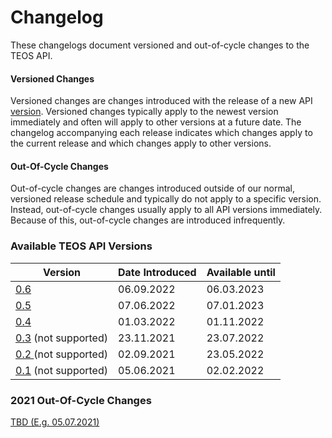 # Changelog

These changelogs document versioned and out-of-cycle changes to the TEOS API.

#### Versioned Changes

Versioned changes are changes introduced with the release of a new API [version](versions/). Versioned changes typically apply to the newest version immediately and often will apply to other versions at a future date. The changelog accompanying each release indicates which changes apply to the current release and which changes apply to other versions.

#### Out-Of-Cycle Changes

Out-of-cycle changes are changes introduced outside of our normal, versioned release schedule and typically do not apply to a specific version. Instead, out-of-cycle changes usually apply to all API versions immediately. Because of this, out-of-cycle changes are introduced infrequently.

### Available TEOS API Versions <a href="#available-graph-api-versions" id="available-graph-api-versions"></a>

| Version                                      | Date Introduced | Available until |
| -------------------------------------------- | --------------- | --------------- |
| [0.6](versions/v0.6.md)                      | 06.09.2022      | 06.03.2023      |
| [0.5](versions/v0.5.md)                      | 07.06.2022      | 07.01.2023      |
| [0.4](versions/v0.4.md)                      | 01.03.2022      | 01.11.2022      |
| [0.3](versions/v0.3.md) (not supported)      | 23.11.2021      | 23.07.2022      |
| [0.2 ](versions/v0.3.md)(not supported)      | 02.09.2021      | 23.05.2022      |
| [0.1](versions/v0.3.md#v0.1) (not supported) | 05.06.2021      | 02.02.2022      |

### 2021 Out-Of-Cycle Changes

[TBD (E.g. 05.07.2021)](out-of-cycle-changes/2021/june-15-2021.md)
